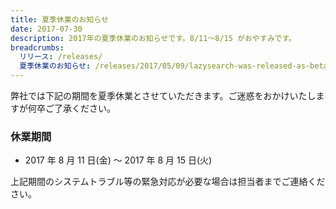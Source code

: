 ```yaml
---
title: 夏季休業のお知らせ
date: 2017-07-30
description: 2017年の夏季休業のお知らせです。8/11〜8/15 がおやすみです。
breadcrumbs:
  リリース: /releases/
  夏季休業のお知らせ: /releases/2017/05/09/lazysearch-was-released-as-beta-version/
---
```


弊社では下記の期間を夏季休業とさせていただきます。ご迷惑をおかけいたしますが何卒ご了承ください。

### 休業期間

- 2017 年 8 月 11 日(金) 〜 2017 年 8 月 15 日(火)

上記期間のシステムトラブル等の緊急対応が必要な場合は担当者までご連絡ください。
